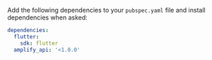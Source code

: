 Add the following dependencies to your `pubspec.yaml` file and install dependencies when asked:

```yaml
dependencies:
  flutter:
    sdk: flutter
  amplify_api: '<1.0.0'
```
